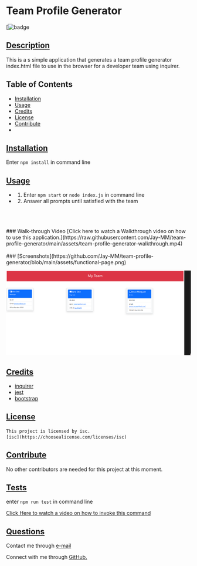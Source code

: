 
  # Team Profile Generator
  [![badge](https://img.shields.io/badge/license-isc-blueviolet)
      
  ## [Description](table-of-conents)
  
  This is a s simple application that generates a team profile generator index.html file to use in the browser for a  developer team  using inquirer. 
 
  
  ## Table of Contents 
  
  * [Installation](#installation)
  * [Usage](#usage)
  * [Credits](#credits)
  * [License](#license)
  * [Contribute](#contribute)
  * 
  
  
  ## [Installation](#table-of-contents)

  Enter `npm install` in command line 
  
  ## [Usage](#table-of-contents)

  - 1. Enter `npm start` or `node index.js` in command line
  - 2. Answer all prompts until satisfied with the team
  <br>
  <br>
  <br>
### Walk-through Video
  [Click here to watch a Walkthrough video on how to use this application.](https://raw.githubusercontent.com/Jay-MM/team-profile-generator/main/assets/team-profile-generator-walkthrough.mp4)
  <br>
  <br>
### [Screenshots](https://github.com/Jay-MM/team-profile-generator/blob/main/assets/functional-page.png)
   
![generated team](https://github.com/Jay-MM/team-profile-generator/blob/main/assets/functional-page.png?raw=true)
  
  ## [Credits](#table-of-contents)
  
 - [inquirer](https://www.npmjs.com/package/inquirer) 
 - [jest](https://www.npmjs.com/package/jest) 
 - [bootstrap](https://getbootstrap.com) 
  
  ## [License](#table-of-contents)
  
   
    This project is licensed by isc.
    [isc](https://choosealicense.com/licenses/isc)
  
      
  
  ## [Contribute](#table-of-contents)
  
  No other contributors are needed for this project at this moment.
  
  ## [Tests](#table-of-contents)

enter `npm run test` in command line

[Click Here to watch a video on how to invoke this command](assets/test%20invocation.mp4)

  ## [Questions](#table-of-contents)
  
  
Contact me through [e-mail](mailto:marquez.jay444@gmail.com)

Connect with me through [GitHub.](https://www.github.com/Jay-MM)
  